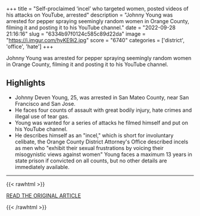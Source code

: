 +++
title = "Self-proclaimed ‘incel’ who targeted women, posted videos of his attacks on YouTube, arrested"
description = "Johnny Young was arrested for pepper spraying seemingly random women in Orange County, filming it and posting it to his YouTube channel."
date = "2022-09-28 21:16:16"
slug = "6334b97f0124c585c89d22da"
image = "https://i.imgur.com/hyKE9i2.jpg"
score = "6740"
categories = ['district', 'office', 'hate']
+++

Johnny Young was arrested for pepper spraying seemingly random women in Orange County, filming it and posting it to his YouTube channel.

## Highlights

- Johnny Deven Young, 25, was arrested in San Mateo County, near San Francisco and San Jose.
- He faces four counts of assault with great bodily injury, hate crimes and illegal use of tear gas.
- Young was wanted for a series of attacks he filmed himself and put on his YouTube channel.
- He describes himself as an "incel," which is short for involuntary celibate, the Orange County District Attorney's Office described incels as men who "exhibit their sexual frustrations by voicing their misogynistic views against women" Young faces a maximum 13 years in state prison if convicted on all counts, but no other details are immediately available.

---

{{< rawhtml >}}
  <p class="article-category">
    <a target="_blank" href="https://www.foxla.com/news/self-proclaimed-incel-arrested-for-pepper-spraying-oc-women-filming-it-for-youtube">READ THE ORIGINAL ARTICLE</a>
  </p>
{{< /rawhtml >}}

